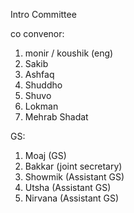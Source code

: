 ---
---
Intro Committee

co convenor:

1. monir / koushik (eng)
2. Sakib
3. Ashfaq
4. Shuddho
5. Shuvo
6. Lokman
7. Mehrab Shadat

GS:

1. Moaj (GS)
2. Bakkar (joint secretary)
3. Showmik (Assistant GS)
4. Utsha (Assistant GS)
5. Nirvana (Assistant GS)
